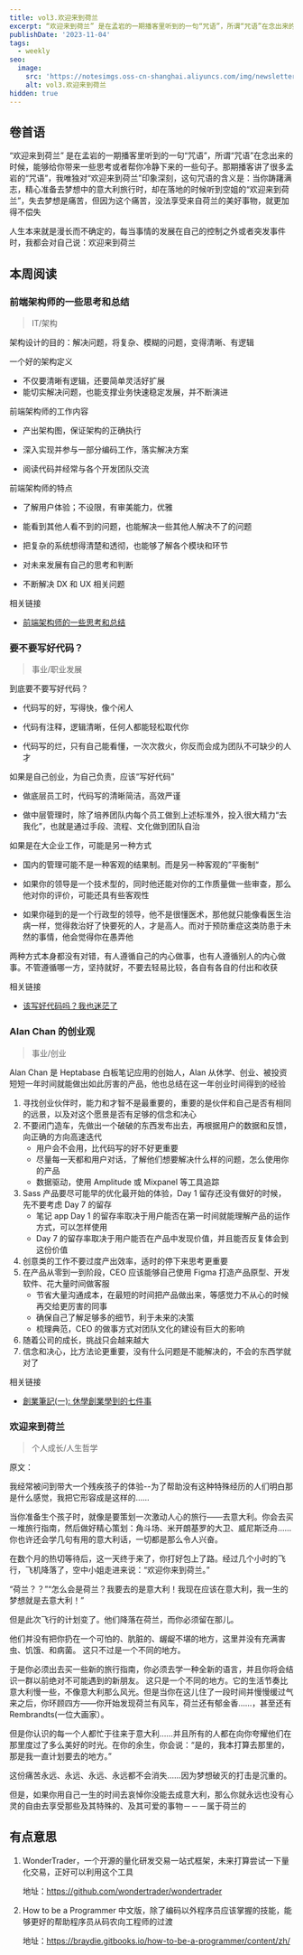 ```yaml
---
title: vol3.欢迎来到荷兰
excerpt: “欢迎来到荷兰” 是在孟岩的一期播客里听到的一句“咒语”，所谓“咒语”在念出来的时候，能够给你带来一些思考或者帮你冷静下来的一些句子。那期播客讲了很多孟岩的“咒语”，我唯独对“欢迎来到荷兰”印象深刻，这句咒语的含义是：当你踌躇满志，精心准备去梦想中的意大利旅行时，却在落地的时候听到空姐的“欢迎来到荷兰”，失去梦想是痛苦，但因为这个痛苦，没法享受来自荷兰的美好事物，就更加得不偿失
publishDate: '2023-11-04'
tags:
  - weekly
seo:
  image:
    src: 'https://notesimgs.oss-cn-shanghai.aliyuncs.com/img/newsletter-vol3.jpg'
    alt: vol3.欢迎来到荷兰
hidden: true
---
```


## 卷首语

“欢迎来到荷兰” 是在孟岩的一期播客里听到的一句“咒语”，所谓“咒语”在念出来的时候，能够给你带来一些思考或者帮你冷静下来的一些句子。那期播客讲了很多孟岩的“咒语”，我唯独对“欢迎来到荷兰”印象深刻，这句咒语的含义是：当你踌躇满志，精心准备去梦想中的意大利旅行时，却在落地的时候听到空姐的“欢迎来到荷兰”，失去梦想是痛苦，但因为这个痛苦，没法享受来自荷兰的美好事物，就更加得不偿失

人生本来就是漫长而不确定的，每当事情的发展在自己的控制之外或者突发事件时，我都会对自己说：欢迎来到荷兰

## 本周阅读

### 前端架构师的一些思考和总结

> IT/架构

架构设计的目的：解决问题，将复杂、模糊的问题，变得清晰、有逻辑

一个好的架构定义

- 不仅要清晰有逻辑，还要简单灵活好扩展
- 能切实解决问题，也能支撑业务快速稳定发展，并不断演进

前端架构师的工作内容

- 产出架构图，保证架构的正确执行

- 深入实现并参与一部分编码工作，落实解决方案

- 阅读代码并经常与各个开发团队交流

前端架构师的特点

- 了解用户体验；不设限，有审美能力，优雅

- 能看到其他人看不到的问题，也能解决一些其他人解决不了的问题

- 把复杂的系统想得清楚和透彻，也能够了解各个模块和环节

- 对未来发展有自己的思考和判断

- 不断解决 DX 和 UX 相关问题

相关链接

- [前端架构师的一些思考和总结](https://juejin.cn/post/7163835739447230501)

### 要不要写好代码？

> 事业/职业发展

到底要不要写好代码？

- 代码写的好，写得快，像个闲人

- 代码有注释，逻辑清晰，任何人都能轻松取代你

- 代码写的烂，只有自己能看懂，一次次救火，你反而会成为团队不可缺少的人才

如果是自己创业，为自己负责，应该“写好代码”

- 做底层员工时，代码写的清晰简洁，高效严谨

- 做中层管理时，除了培养团队内每个员工做到上述标准外，投入很大精力“去我化”，也就是通过手段、流程、文化做到团队自治

如果是在大企业工作，可能是另一种方式

- 国内的管理可能不是一种客观的结果制。而是另一种客观的”平衡制“

- 如果你的领导是一个技术型的，同时他还能对你的工作质量做一些审查，那么他对你的评价，可能还具有些客观性

- 如果你碰到的是一个行政型的领导，他不是很懂医术，那他就只能像看医生治病一样，觉得救治好了快要死的人，才是高人。而对于预防重症这类防患于未然的事情，他会觉得你在愚弄他

两种方式本身都没有对错，有人遵循自己的内心做事，也有人遵循别人的内心做事。不管遵循哪一方，坚持就好，不要去轻易比较，各自有各自的付出和收获

相关链接

- [该写好代码吗？我也迷茫了](https://juejin.cn/post/7224764099187966010)

### Alan Chan 的创业观

> 事业/创业

Alan Chan 是 Heptabase 白板笔记应用的创始人，Alan 从休学、创业、被投资短短一年时间就能做出如此厉害的产品，他也总结在这一年创业时间得到的经验

1. 寻找创业伙伴时，能力和才智不是最重要的，重要的是伙伴和自己是否有相同的远景，以及对这个愿景是否有足够的信念和决心
2. 不要闭门造车，先做出一个破破的东西发布出去，再根据用户的数据和反馈，向正确的方向高速迭代
   - 用户会不会用，比代码写的好不好更重要
   - 尽量每一天都和用户对话，了解他们想要解决什么样的问题，怎么使用你的产品
   - 数据驱动，使用 Amplitude 或 Mixpanel 等工具追踪
3. Sass 产品要尽可能早的优化最开始的体验，Day 1 留存还没有做好的时候，先不要考虑 Day 7 的留存
   - 笔记 app Day 1 的留存率取决于用户能否在第一时间就能理解产品的运作方式，可以怎样使用
   - Day 7 的留存率取决于用户能否在产品中发现价值，并且能否反复体会到这份价值
4. 创意类的工作不要过度产出效率，适时的停下来思考更重要
5. 在产品从零到一到阶段，CEO 应该能够自己使用 Figma 打造产品原型、开发软件、花大量时间做客服
   - 节省大量沟通成本，在最短的时间把产品做出来，等感觉力不从心的时候再交给更厉害的同事
   - 确保自己了解足够多的细节，利于未来的决策
   - 梳理典范，CEO 的做事方式对团队文化的建设有巨大的影响
6. 随着公司的成长，挑战只会越来越大
7. 信念和决心，比方法论更重要，没有什么问题是不能解决的，不会的东西学就对了

相关链接

- [創業筆記(一): 休學創業學到的七件事](https://sheracaolity.ghost.io/seven-things/)

### 欢迎来到荷兰

> 个人成长/人生哲学

原文：

我经常被问到带大一个残疾孩子的体验--为了帮助没有这种特殊经历的人们明白那是什么感觉，我把它形容成是这样的……

当你准备生个孩子时，就像是要策划一次激动人心的旅行——去意大利。你会去买一堆旅行指南，然后做好精心策划：角斗场、米开朗基罗的大卫、威尼斯泛舟……你也许还会学几句有用的意大利话，一切都是那么令人兴奋。

在数个月的热切等待后，这一天终于来了，你打好包上了路。经过几个小时的飞行，飞机降落了，空中小姐走进来说：“欢迎你来到荷兰。”

“荷兰？？”“怎么会是荷兰？我要去的是意大利！我现在应该在意大利，我一生的梦想就是去意大利！”

但是此次飞行的计划变了。他们降落在荷兰，而你必须留在那儿。

他们并没有把你扔在一个可怕的、肮脏的、龌龊不堪的地方，这里并没有充满害虫、饥饿、和病菌。
这只不过是一个不同的地方。

于是你必须出去买一些新的旅行指南，你必须去学一种全新的语言，并且你将会结识一群以前绝对不可能遇到的新朋友。
这只是一个不同的地方。它的生活节奏比意大利慢一些，不像意大利那么风光。但是当你在这儿住了一段时间并慢慢缓过气来之后，你环顾四方——你开始发现荷兰有风车，荷兰还有郁金香……，甚至还有 Rembrandts(一位大画家）。

但是你认识的每一个人都忙于往来于意大利……并且所有的人都在向你夸耀他们在那里度过了多么美好的时光。在你的余生，你会说：“是的，我本打算去那里的，那是我一直计划要去的地方。”

这份痛苦永远、永远、永远、永远都不会消失……因为梦想破灭的打击是沉重的。

但是，如果你用自己一生的时间去哀悼你没能去成意大利，那么你就永远也没有心灵的自由去享受那些及其特殊的、及其可爱的事物－－－属于荷兰的

## 有点意思

1. WonderTrader，一个开源的量化研发交易一站式框架，未来打算尝试一下量化交易，正好可以利用这个工具

   地址：https://github.com/wondertrader/wondertrader

2. How to be a Programmer 中文版，除了编码以外程序员应该掌握的技能，能够更好的帮助程序员从码农向工程师的过渡

   地址：https://braydie.gitbooks.io/how-to-be-a-programmer/content/zh/
